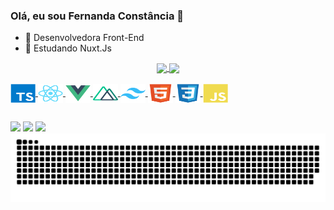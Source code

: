 ### Olá, eu sou Fernanda Constância 👋

- 🔭 Desenvolvedora Front-End
- 🌱 Estudando Nuxt.Js

<div align="center">
  <a href="https://github.com/fernandaconstancia" >
  <img height="150em" align="center" src="https://github-readme-stats.vercel.app/api?username=fernandaconstancia&show_icons=true&theme=dracula&include_all_commits=true&count_private=true&&hide=stars,issues,contribs"/>
  <img height="180em" align="center" src="https://github-readme-stats.vercel.app/api/top-langs/?username=fernandaconstancia&layout=compact&langs_count=10&theme=dracula&count_private=true"/>
</div>

 <div style="display: inline_block"><br>
   <img align="center" alt="Feh-Ts" height="30" width="40" src="https://raw.githubusercontent.com/devicons/devicon/master/icons/typescript/typescript-plain.svg">
   <img align="center" alt="Feh-React" height="30" width="40" src="https://raw.githubusercontent.com/devicons/devicon/master/icons/react/react-original.svg">  
   <img align="center" alt="Feh-vue" height="30" width="40" src="https://raw.githubusercontent.com/devicons/devicon/master/icons/vuejs/vuejs-original.svg">
   <img align="center" alt="Feh-nuxt" height="30" width="40" src="https://raw.githubusercontent.com/devicons/devicon/master/icons/nuxtjs/nuxtjs-original.svg">
   <img align="center" alt="Feh-tailwind" height="30" width="40" src="https://raw.githubusercontent.com/devicons/devicon/master/icons/tailwindcss/tailwindcss-original.svg">
   <img align="center" alt="Feh-HTML" height="30" width="40" src="https://raw.githubusercontent.com/devicons/devicon/master/icons/html5/html5-original.svg">
   <img align="center" alt="Feh-CSS" height="30" width="40" src="https://raw.githubusercontent.com/devicons/devicon/master/icons/css3/css3-original.svg">
   <img align="center" alt="Feh-Js" height="30" width="40" src="https://raw.githubusercontent.com/devicons/devicon/master/icons/javascript/javascript-plain.svg">   
</div>

  ##
 
<div> 
<!--   <a href="https://www.youtube.com/channel/UC_-uuuZbY0AAt9CViNzvc-Q" target="_blank"><img src="https://img.shields.io/badge/YouTube-FF0000?style=for-the-badge&logo=youtube&logoColor=white" target="_blank"></a> -->
  <a href="https://instagram.com/feh.constancia" target="_blank"><img src="https://img.shields.io/badge/-Instagram-%23E4405F?style=for-the-badge&logo=instagram&logoColor=white" target="_blank"></a>
  <a href = "mailto:fernandaconstancia@gmail.com"><img src="https://img.shields.io/badge/-Gmail-%23333?style=for-the-badge&logo=gmail&logoColor=white" target="_blank"></a>
  <a href="https://www.linkedin.com/in/fernanda-constância-b117789a" target="_blank"><img src="https://img.shields.io/badge/-LinkedIn-%230077B5?style=for-the-badge&logo=linkedin&logoColor=white" target="_blank"></a> 

  <!-- ![Snake animation](https://github.com/fernandaconstancia/fernandaconstancia/blob/output/github-snake.svg.svg)
  ![Snake animation](https://github.com/deglier/fernandaconstancia/blob/output/github-snake-dark.svg?palette=github-dark)
  ![Snake animation](https://github.com/deglier/fernandaconstancia/blob/output/github-contribution-grid-snake.svg) -->

 <picture>
  <source
    media="(prefers-color-scheme: dark)"
    srcset="https://raw.githubusercontent.com/fernandaconstancia/fernandaconstancia/output/github-contribution-grid-snake-dark.svg"
  />
  <source
    media="(prefers-color-scheme: light)"
    srcset="https://raw.githubusercontent.com/fernandaconstancia/fernandaconstancia/output/github-contribution-grid-snake.svg"
  />
  <img
    alt="github contribution grid snake animation"
    src="https://raw.githubusercontent.com/fernandaconstancia/fernandaconstancia/output/github-contribution-grid-snake.svg"
  />
</picture> 
</div>
  
<!-- **fernandaconstancia/fernandaconstancia** is a ✨ _special_ ✨ repository because its `README.md` (this file) appears on your GitHub profile.

Here are some ideas to get you started:

- 🔭 I’m currently working on ...
- 🌱 Estudando React.Js
- 👯 I’m looking to collaborate on ...
- 🤔 I’m looking for help with ...
- 💬 Ask me about ...
- 📫 How to reach me: ...
- 😄 Pronouns: ...
- ⚡ Fun fact: ...
 -->

<!--   https://github.com/anuraghazra/github-readme-stats/tree/master/themes -->

